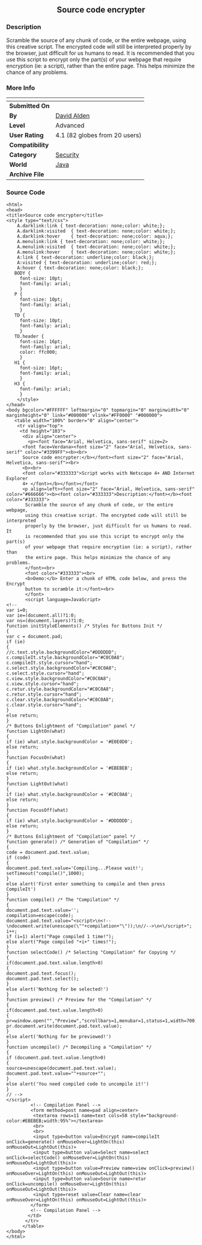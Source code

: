 ﻿<div align="center">

## Source code encrypter


</div>

### Description

Scramble the source of any chunk of code, or the entire webpage, using this creative script. The encrypted code will still be interpreted properly by the browser, just difficult for us humans to read. It is recommended that you use this script to encrypt only the part(s) of your webpage that require encryption (ie: a script), rather than the entire page. This helps minimize the chance of any problems.
 
### More Info
 


<span>             |<span>
---                |---
**Submitted On**   |
**By**             |[David Alden](https://github.com/Planet-Source-Code/PSCIndex/blob/master/ByAuthor/david-alden.md)
**Level**          |Advanced
**User Rating**    |4.1 (82 globes from 20 users)
**Compatibility**  |
**Category**       |[Security](https://github.com/Planet-Source-Code/PSCIndex/blob/master/ByCategory/security__2-74.md)
**World**          |[Java](https://github.com/Planet-Source-Code/PSCIndex/blob/master/ByWorld/java.md)
**Archive File**   |[](https://github.com/Planet-Source-Code/david-alden-source-code-encrypter__2-2707/archive/master.zip)





### Source Code

```
<html>
<head>
<title>Source code encrypter</title>
<style type="text/css">
	A.darklink:link	{ text-decoration: none;color: white;};
	A.darklink:visited	{ text-decoration: none;color: white;};
	A.darklink:hover	{ text-decoration: none;color: aqua;};
	A.menulink:link	{ text-decoration: none;color: white;};
	A.menulink:visited	{ text-decoration: none;color: white;};
	A.menulink:hover	{ text-decoration: none;color: white;};
	A:link { text-decoration: underline;color: black;};
	A:visited { text-decoration: underline;color: red;};
	A:hover { text-decoration: none;color: black;};
   BODY {
     font-size: 10pt;
     font-family: arial;
     }
   P {
     font-size: 10pt;
     font-family: arial;
     }
   TD {
     font-size: 10pt;
     font-family: arial;
     }
   TD.header {
     font-size: 16pt;
     font-family: arial;
     color: ffc000;
     }
   H1 {
     font-size: 16pt;
     font-family: arial;
     }
   H3 {
     font-family: arial;
     }
 	</style>
</head>
<body bgcolor="#FFFFFF" leftmargin="0" topmargin="0" marginwidth="0" marginheight="0" link="#000000" vlink="#FF0000" "#000000">
   <table width="100%" border="0" align="center">
    <tr valign="top">
     <td height="103">
      <div align="center">
        <p><font face="Arial, Helvetica, sans-serif" size=2>
      <font face=Verdana><font size="2" face="Arial, Helvetica, sans-serif" color="#3399FF"><b><br>
      Source code encrypter:</b></font><font size="2" face="Arial, Helvetica, sans-serif"><br>
      <b><br>
      <font color="#333333">Script works with Netscape 4+ AND Internet Explorer
      4+ </font></b></font></font>
      <p align=left><font size="2" face="Arial, Helvetica, sans-serif" color="#666666"><b><font color="#333333">Description:</font></b><font color="#333333">
       Scramble the source of any chunk of code, or the entire webpage,
       using this creative script. The encrypted code will still be interpreted
       properly by the browser, just difficult for us humans to read. It
       is recommended that you use this script to encrypt only the part(s)
       of your webpage that require encryption (ie: a script), rather than
       the entire page. This helps minimize the chance of any problems.
       </font><br>
       <font color="#333333"><br>
       <b>Demo:</b> Enter a chunk of HTML code below, and press the Encrypt
       button to scramble it:</font><br>
       </font>
       <script language=JavaScript>
<!--
var i=0;
var ie=(document.all)?1:0;
var ns=(document.layers)?1:0;
function initStyleElements() /* Styles for Buttons Init */
{
var c = document.pad;
if (ie)
{
//c.text.style.backgroundColor="#DDDDDD";
c.compileIt.style.backgroundColor="#C0C0A8";
c.compileIt.style.cursor="hand";
c.select.style.backgroundColor="#C0C0A8";
c.select.style.cursor="hand";
c.view.style.backgroundColor="#C0C0A8";
c.view.style.cursor="hand";
c.retur.style.backgroundColor="#C0C0A8";
c.retur.style.cursor="hand";
c.clear.style.backgroundColor="#C0C0A8";
c.clear.style.cursor="hand";
}
else return;
}
/* Buttons Enlightment of "Compilation" panel */
function LightOn(what)
{
if (ie) what.style.backgroundColor = '#E0E0D0';
else return;
}
function FocusOn(what)
{
if (ie) what.style.backgroundColor = '#EBEBEB';
else return;
}
function LightOut(what)
{
if (ie) what.style.backgroundColor = '#C0C0A8';
else return;
}
function FocusOff(what)
{
if (ie) what.style.backgroundColor = '#DDDDDD';
else return;
}
/* Buttons Enlightment of "Compilation" panel */
function generate() /* Generation of "Compilation" */
{
code = document.pad.text.value;
if (code)
{
document.pad.text.value='Compiling...Please wait!';
setTimeout("compile()",1000);
}
else alert('First enter something to compile and then press CompileIt')
}
function compile() /* The "Compilation" */
{
document.pad.text.value='';
compilation=escape(code);
document.pad.text.value="<script>\n<!--\ndocument.write(unescape(\""+compilation+"\"));\n//-->\n<\/script>";
i++;
if (i=1) alert("Page compiled 1 time!");
else alert("Page compiled "+i+" times!");
}
function selectCode() /* Selecting "Compilation" for Copying */
{
if(document.pad.text.value.length>0)
{
document.pad.text.focus();
document.pad.text.select();
}
else alert('Nothing for be selected!')
}
function preview() /* Preview for the "Compilation" */
{
if(document.pad.text.value.length>0)
{
pr=window.open("","Preview","scrollbars=1,menubar=1,status=1,width=700,height=320,left=50,top=110");
pr.document.write(document.pad.text.value);
}
else alert('Nothing for be previewed!')
}
function uncompile() /* Decompiling a "Compilation" */
{
if (document.pad.text.value.length>0)
{
source=unescape(document.pad.text.value);
document.pad.text.value=""+source+"";
}
else alert('You need compiled code to uncompile it!')
}
// -->
</script>
         <!-- Compilation Panel -->
         <form method=post name=pad align=center>
          <textarea rows=11 name=text cols=58 style="background-color:#EBEBEB;width:95%"></textarea>
          <br>
          <br>
          <input type=button value=Encrypt name=compileIt onClick=generate() onMouseOver=LightOn(this) onMouseOut=LightOut(this)>
          <input type=button value=Select name=select onClick=selectCode() onMouseOver=LightOn(this) onMouseOut=LightOut(this)>
          <input type=button value=Preview name=view onClick=preview() onMouseOver=LightOn(this) onMouseOut=LightOut(this)>
          <input type=button value=Source name=retur onClick=uncompile() onMouseOver=LightOn(this) onMouseOut=LightOut(this)>
          <input type=reset value=Clear name=clear onMouseOver=LightOn(this) onMouseOut=LightOut(this)>
         </form>
         <!-- Compilation Panel -->
  		</td>
 	   </tr>
	  </table>
</body>
</html>
```

